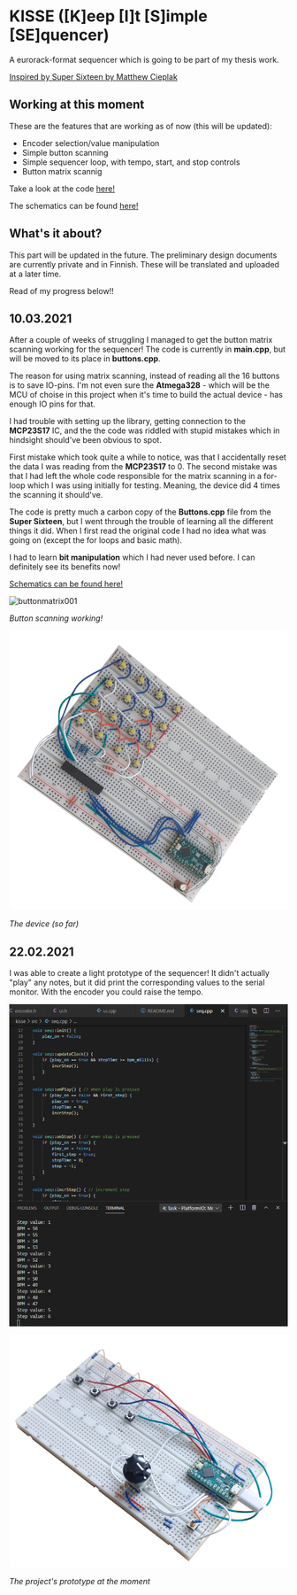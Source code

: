 # KISSE ([K]eep [I]t [S]imple [SE]quencer)

A eurorack-format sequencer which is going to be part of my thesis work.

[Inspired by Super Sixteen by Matthew Cieplak](https://github.com/matthewcieplak/super-sixteen)

## Working at this moment

These are the features that are working as of now (this will be updated):

  * Encoder selection/value manipulation
  * Simple button scanning
  * Simple sequencer loop, with tempo, start, and stop controls
  * Button matrix scannig

Take a look at the code [here!](./src/)

The schematics can be found [here!](./schematics/)

## What's it about?

This part will be updated in the future. The preliminary design documents are currently private and in Finnish. These will be translated and uploaded at a later time.

Read of my progress below!!

## 10.03.2021

After a couple of weeks of struggling I managed to get the button matrix scanning working for the sequencer! The code is currently in **main.cpp**, but will be moved to its place in **buttons.cpp**.

The reason for using matrix scanning, instead of reading all the 16 buttons is to save IO-pins. I'm not even sure the **Atmega328** - which will be the MCU of choise in this project when it's time to build the actual device - has enough IO pins for that.

I had trouble with setting up the library, getting connection to the **MCP23S17** IC, and the the code was riddled with stupid mistakes which in hindsight should've been obvious to spot.

First mistake which took quite a while to notice, was that I accidentally reset the data I was reading from the **MCP23S17** to 0. The second mistake was that I had left the whole code responsible for the matrix scanning in a for-loop which I was using initially for testing. Meaning, the device did 4 times the scanning it should've.

The code is pretty much a carbon copy of the **Buttons.cpp** file from the **Super Sixteen**, but I went through the trouble of learning all the different things it did. When I first read the original code I had no idea what was going on (except the for loops and basic math).

I had to learn **bit manipulation** which I had never used before. I can definitely see its benefits now!

[Schematics can be found here!](./schematics/rev02.pdf)

![buttonmatrix001](./imgs/buttonmatrix001.gif)

_Button scanning working!_

![buttonmatrix002](./imgs/buttonmatrix002.jpg)

_The device (so far)_

## 22.02.2021

I was able to create a light prototype of the sequencer! It didn't actually "play" any notes, but it did print the corresponding values to the serial monitor. With the encoder you could raise the tempo.

![overview001](./imgs/overview002.png)

![proto001.png](./imgs/proto001.jpg)

_The project's prototype at the moment_